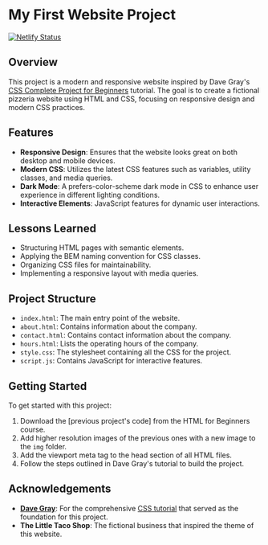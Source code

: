 # My First Website Project

[![Netlify Status](https://api.netlify.com/api/v1/badges/6a6506d1-d148-4773-9ea9-141de0841168/deploy-status)](https://app.netlify.com/sites/my-first-website-project-2024/deploys)

## Overview
This project is a modern and responsive website inspired by Dave Gray's [CSS Complete Project for Beginners](https://www.youtube.com/watch?v=cMN2Odm5ieA) tutorial. The goal is to create a fictional pizzeria website using HTML and CSS, focusing on responsive design and modern CSS practices.

## Features
- **Responsive Design**: Ensures that the website looks great on both desktop and mobile devices.
- **Modern CSS**: Utilizes the latest CSS features such as variables, utility classes, and media queries.
- **Dark Mode**: A prefers-color-scheme dark mode in CSS to enhance user experience in different lighting conditions.
- **Interactive Elements**: JavaScript features for dynamic user interactions.

## Lessons Learned
- Structuring HTML pages with semantic elements.
- Applying the BEM naming convention for CSS classes.
- Organizing CSS files for maintainability.
- Implementing a responsive layout with media queries.

## Project Structure
- `index.html`: The main entry point of the website.
- `about.html`: Contains information about the company.
- `contact.html`: Contains contact information about the company.
- `hours.html`: Lists the operating hours of the company.
- `style.css`: The stylesheet containing all the CSS for the project.
- `script.js`: Contains JavaScript for interactive features.

## Getting Started
To get started with this project:
1. Download the [previous project's code] from the HTML for Beginners course.
2. Add higher resolution images of the previous ones with a new image to the `img` folder.
3. Add the viewport meta tag to the head section of all HTML files.
4. Follow the steps outlined in Dave Gray's tutorial to build the project.

## Acknowledgements
- **[Dave Gray](https://github.com/gitdagray)**: For the comprehensive [CSS tutorial](https://www.youtube.com/watch?v=cMN2Odm5ieA) that served as the foundation for this project.
- **The Little Taco Shop**: The fictional business that inspired the theme of this website.